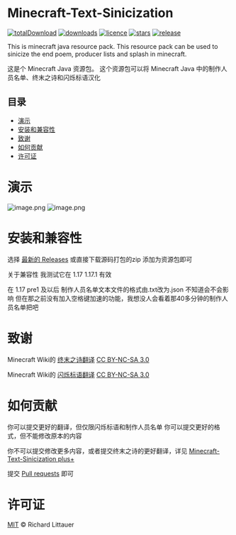 # Minecraft-Text-Sinicization
[![totalDownload](https://img.shields.io/github/downloads/jiesou/Minecraft-Text-Sinicization/total)](https://github.com/jiesou/Minecraft-Text-Sinicization/releases)
[![downloads](https://img.shields.io/github/downloads/jiesou/Minecraft-Text-Sinicization/latest/total)](https://github.com/jiesou/Minecraft-Text-Sinicization/releases/latest)
[![licence](https://img.shields.io/github/license/jiesou/Minecraft-Text-Sinicization)](https://github.com/GeForceLegend/jiesou/Minecraft-Text-Sinicization/LICENSE)
[![stars](https://img.shields.io/github/stars/jiesou/Minecraft-Text-Sinicization)](https://github.com/jiesou/Minecraft-Text-Sinicization)
[![release](https://img.shields.io/github/v/release/jiesou/Minecraft-Text-Sinicization)](https://github.com/jiesou/Minecraft-Text-Sinicization/releases/latest)

This is minecraft java resource pack.
This resource pack can be used to sinicize the end poem, producer lists and splash in minecraft.

这是个 Minecraft Java 资源包。
这个资源包可以将 Minecraft Java 中的制作人员名单、终末之诗和闪烁标语汉化

## 目录
  - [演示](#演示)
  - [安装和兼容性](#安装和兼容性)
  - [致谢](#致谢)
  - [如何贡献](#如何贡献)
  - [许可证](#许可证)

# 演示

![image.png](https://i.loli.net/2021/08/24/7h4g1RNuHAMBcQa.png)
![image.png](https://i.loli.net/2021/08/24/CxLidra9Yf1snuI.png)

# 安装和兼容性

选择 [最新的 Releases](https://github.com/jiesou/Minecraft-Text-Sinicization/releases/latest) 或直接下载源码打包的zip   添加为资源包即可

关于兼容性 我测试它在 1.17 1.17.1 有效

在 1.17 pre1 及以后 制作人员名单文本文件的格式由.txt改为.json 不知道会不会影响 但在那之前没有加入空格键加速的功能，我想没人会看着那40多分钟的制作人员名单把吧

# 致谢

Minecraft Wiki的 [终末之诗翻译](https://minecraft.fandom.com/zh/wiki/%E7%BB%88%E6%9C%AB%E4%B9%8B%E8%AF%97/text) [CC BY-NC-SA 3.0](https://creativecommons.org/licenses/by-nc-sa/3.0/deed.zh)

Minecraft Wiki的 [闪烁标语翻译](https://minecraft.fandom.com/zh/wiki/%E9%97%AA%E7%83%81%E6%A0%87%E8%AF%AD) [CC BY-NC-SA 3.0](https://creativecommons.org/licenses/by-nc-sa/3.0/deed.zh)

# 如何贡献

你可以提交更好的翻译，但仅限闪烁标语和制作人员名单
你可以提交更好的格式，但不能修改原本的内容

你不可以提交修改更多内容，或者提交终末之诗的更好翻译，详见 [Minecraft-Text-Sinicization plus+](https://github.com/jiesou/Minecraft-Text-Sinicization/tree/plus)

提交 [Pull requests](https://github.com/jiesou/Minecraft-Text-Sinicization/pulls)
即可

# 许可证

[MIT](LICENSE) © Richard Littauer
